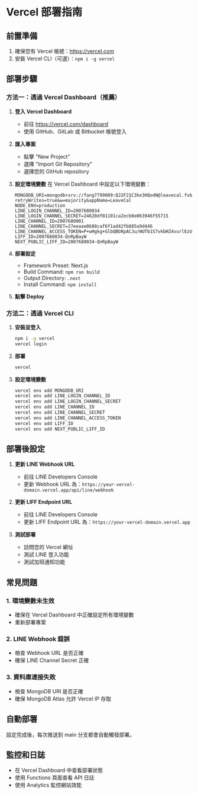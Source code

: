 # Vercel 部署指南

## 前置準備

1. 確保您有 Vercel 帳號：https://vercel.com
2. 安裝 Vercel CLI（可選）：`npm i -g vercel`

## 部署步驟

### 方法一：透過 Vercel Dashboard（推薦）

1. **登入 Vercel Dashboard**
   - 前往 https://vercel.com/dashboard
   - 使用 GitHub、GitLab 或 Bitbucket 帳號登入

2. **匯入專案**
   - 點擊 "New Project"
   - 選擇 "Import Git Repository"
   - 選擇您的 GitHub repository

3. **設定環境變數**
   在 Vercel Dashboard 中設定以下環境變數：
   ```
   MONGODB_URI=mongodb+srv://fang7799009:QJ2F21C3ke3HQodN@leavecal.fvb6vng.mongodb.net/?retryWrites=true&w=majority&appName=LeaveCal
   NODE_ENV=production
   LINE_LOGIN_CHANNEL_ID=2007680034
   LINE_LOGIN_CHANNEL_SECRET=24620df01101ca2ecb0e063946f55715
   LINE_CHANNEL_ID=2007680001
   LINE_CHANNEL_SECRET=27eeaae0688caf6f1ad42fb885a9d446
   LINE_CHANNEL_ACCESS_TOKEN=P+wHgkg+GlbQBbRpACJu/WUTb1S7vkbHZ4vurlEzU417E2aP5WlADNSuFTbTeELz5IlLAzRPUNjSUuia0L2T9aXU0uULs9I6iT1np+i7dnEQ7sgKaRqELwouC7tnyPTRuiw8FkYNb5su2aEu39rfogdB04t89/1O/w1cDnyilFU=
   LIFF_ID=2007680034-QnRpBayW
   NEXT_PUBLIC_LIFF_ID=2007680034-QnRpBayW
   ```

4. **部署設定**
   - Framework Preset: Next.js
   - Build Command: `npm run build`
   - Output Directory: `.next`
   - Install Command: `npm install`

5. **點擊 Deploy**

### 方法二：透過 Vercel CLI

1. **安裝並登入**
   ```bash
   npm i -g vercel
   vercel login
   ```

2. **部署**
   ```bash
   vercel
   ```

3. **設定環境變數**
   ```bash
   vercel env add MONGODB_URI
   vercel env add LINE_LOGIN_CHANNEL_ID
   vercel env add LINE_LOGIN_CHANNEL_SECRET
   vercel env add LINE_CHANNEL_ID
   vercel env add LINE_CHANNEL_SECRET
   vercel env add LINE_CHANNEL_ACCESS_TOKEN
   vercel env add LIFF_ID
   vercel env add NEXT_PUBLIC_LIFF_ID
   ```

## 部署後設定

1. **更新 LINE Webhook URL**
   - 前往 LINE Developers Console
   - 更新 Webhook URL 為：`https://your-vercel-domain.vercel.app/api/line/webhook`

2. **更新 LIFF Endpoint URL**
   - 前往 LINE Developers Console
   - 更新 LIFF Endpoint URL 為：`https://your-vercel-domain.vercel.app`

3. **測試部署**
   - 訪問您的 Vercel 網址
   - 測試 LINE 登入功能
   - 測試加班通知功能

## 常見問題

### 1. 環境變數未生效
- 確保在 Vercel Dashboard 中正確設定所有環境變數
- 重新部署專案

### 2. LINE Webhook 錯誤
- 檢查 Webhook URL 是否正確
- 確保 LINE Channel Secret 正確

### 3. 資料庫連接失敗
- 檢查 MongoDB URI 是否正確
- 確保 MongoDB Atlas 允許 Vercel IP 存取

## 自動部署

設定完成後，每次推送到 main 分支都會自動觸發部署。

## 監控和日誌

- 在 Vercel Dashboard 中查看部署狀態
- 使用 Functions 頁面查看 API 日誌
- 使用 Analytics 監控網站效能
